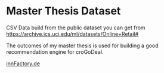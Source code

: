 # Master Thesis Dataset
CSV Data build from the public dataset you can get from https://archive.ics.uci.edu/ml/datasets/Online+Retail#

The outcomes of my master thesis is used for building a good recommendation engine for croGoDeal.

[innFactory.de](https://innfactory.de)
